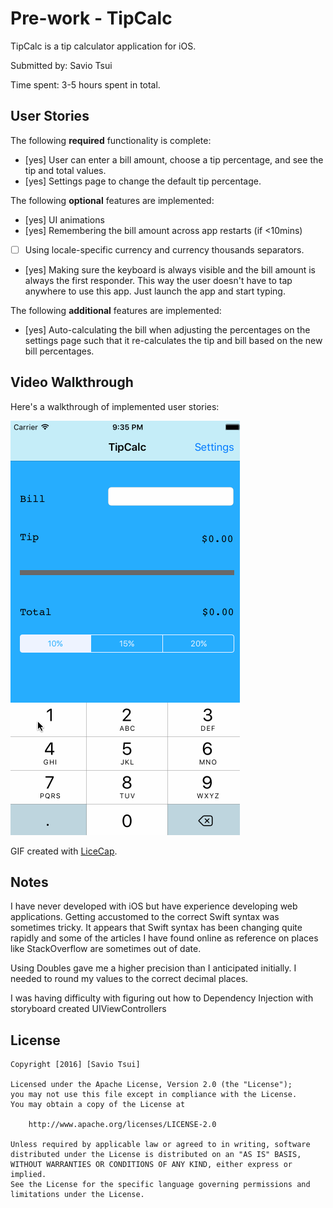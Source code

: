 # Pre-work - TipCalc

TipCalc is a tip calculator application for iOS.

Submitted by: Savio Tsui

Time spent: 3-5 hours spent in total.

## User Stories

The following **required** functionality is complete:

* [yes] User can enter a bill amount, choose a tip percentage, and see the tip and total values.
* [yes] Settings page to change the default tip percentage.

The following **optional** features are implemented:
* [yes] UI animations
* [yes] Remembering the bill amount across app restarts (if <10mins)
* [ ] Using locale-specific currency and currency thousands separators.
* [yes] Making sure the keyboard is always visible and the bill amount is always the first responder. This way the user doesn't have to tap anywhere to use this app. Just launch the app and start typing.

The following **additional** features are implemented:

- [yes] Auto-calculating the bill when adjusting the percentages on the settings page such that it re-calculates the tip and bill based on the new bill percentages.

## Video Walkthrough 

Here's a walkthrough of implemented user stories:

<img src='https://github.com/plushysmurf3/ios-tipcalc/blob/master/demo/tipcalc_licecap.gif' title='Video Walkthrough' width='' alt='Video Walkthrough' />

GIF created with [LiceCap](http://www.cockos.com/licecap/).

## Notes

I have never developed with iOS but have experience developing web applications.  Getting accustomed to the correct Swift syntax was sometimes tricky.  It appears that Swift
syntax has been changing quite rapidly and some of the articles I have found online as reference on places like StackOverflow are sometimes out of date.

Using Doubles gave me a higher precision than I anticipated initially.  I needed to round my values to the correct decimal places.

I was having difficulty with figuring out how to Dependency Injection with storyboard created UIViewControllers

## License

    Copyright [2016] [Savio Tsui]

    Licensed under the Apache License, Version 2.0 (the "License");
    you may not use this file except in compliance with the License.
    You may obtain a copy of the License at

        http://www.apache.org/licenses/LICENSE-2.0

    Unless required by applicable law or agreed to in writing, software
    distributed under the License is distributed on an "AS IS" BASIS,
    WITHOUT WARRANTIES OR CONDITIONS OF ANY KIND, either express or implied.
    See the License for the specific language governing permissions and
    limitations under the License.
